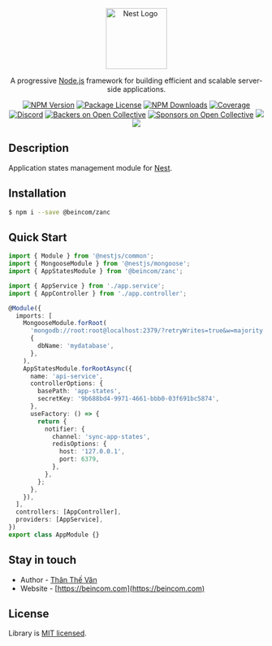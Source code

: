 <p align="center">
  <a href="http://nestjs.com/" target="blank"><img src="https://nestjs.com/img/logo-small.svg" width="120" alt="Nest Logo" /></a>
</p>

[travis-image]: https://api.travis-ci.org/nestjs/nest.svg?branch=master
[travis-url]: https://travis-ci.org/nestjs/nest
[linux-image]: https://img.shields.io/travis/nestjs/nest/master.svg?label=linux
[linux-url]: https://travis-ci.org/nestjs/nest

  <p align="center">A progressive <a href="http://nodejs.org" target="blank">Node.js</a> framework for building efficient and scalable server-side applications.</p>
    <p align="center">
<a href="https://www.npmjs.com/~nestjscore"><img src="https://img.shields.io/npm/v/@nestjs/core.svg" alt="NPM Version" /></a>
<a href="https://www.npmjs.com/~nestjscore"><img src="https://img.shields.io/npm/l/@nestjs/core.svg" alt="Package License" /></a>
<a href="https://www.npmjs.com/~nestjscore"><img src="https://img.shields.io/npm/dm/@nestjs/core.svg" alt="NPM Downloads" /></a>
<a href="https://coveralls.io/github/nestjs/nest?branch=master"><img src="https://coveralls.io/repos/github/nestjs/nest/badge.svg?branch=master#5" alt="Coverage" /></a>
<a href="https://discord.gg/G7Qnnhy" target="_blank"><img src="https://img.shields.io/badge/discord-online-brightgreen.svg" alt="Discord"/></a>
<a href="https://opencollective.com/nest#backer"><img src="https://opencollective.com/nest/backers/badge.svg" alt="Backers on Open Collective" /></a>
<a href="https://opencollective.com/nest#sponsor"><img src="https://opencollective.com/nest/sponsors/badge.svg" alt="Sponsors on Open Collective" /></a>
  <a href="https://paypal.me/kamilmysliwiec"><img src="https://img.shields.io/badge/Donate-PayPal-dc3d53.svg"/></a>
  <a href="https://twitter.com/nestframework"><img src="https://img.shields.io/twitter/follow/nestframework.svg?style=social&label=Follow"></a>
</p>
  <!--[![Backers on Open Collective](https://opencollective.com/nest/backers/badge.svg)](https://opencollective.com/nest#backer)
  [![Sponsors on Open Collective](https://opencollective.com/nest/sponsors/badge.svg)](https://opencollective.com/nest#sponsor)-->

## Description

Application states management module for [Nest](https://github.com/nestjs/nest).

## Installation

```bash
$ npm i --save @beincom/zanc
```

## Quick Start

```ts
import { Module } from '@nestjs/common';
import { MongooseModule } from '@nestjs/mongoose';
import { AppStatesModule } from '@beincom/zanc';

import { AppService } from './app.service';
import { AppController } from './app.controller';

@Module({
  imports: [
    MongooseModule.forRoot(
      'mongodb://root:root@localhost:2379/?retryWrites=true&w=majority',
      {
        dbName: 'mydatabase',
      },
    ),
    AppStatesModule.forRootAsync({
      name: 'api-service',
      controllerOptions: {
        basePath: 'app-states',
        secretKey: '9b688bd4-9971-4661-bbb0-03f691bc5874',
      },
      useFactory: () => {
        return {
          notifier: {
            channel: 'sync-app-states',
            redisOptions: {
              host: '127.0.0.1',
              port: 6379,
            },
          },
        };
      },
    }),
  ],
  controllers: [AppController],
  providers: [AppService],
})
export class AppModule {}

```

## Stay in touch

- Author - [Thân Thế Văn](https://group.beincom.com/ref/TmrPIH?type=personal)
- Website - [https://beincom.com](https://beincom.com)

## License

Library is [MIT licensed](LICENSE).
